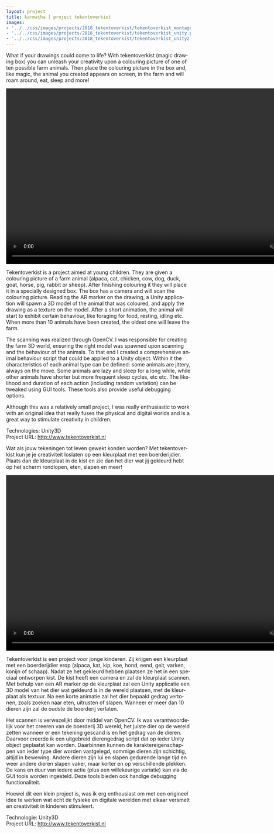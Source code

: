 ```yaml
---
layout: project
title: karmaṭha | project tekentoverkist
images: 
- '../../css/images/projects/2018_tekentoverkist/tekentoverkist_montage.png'
- '../../css/images/projects/2018_tekentoverkist/tekentoverkist_unity.png'
- '../../css/images/projects/2018_tekentoverkist/tekentoverkist_unity2.png'
---
```

<section class="content-block multi-lang-block">
    <div lang="en">
        <p>
            What if your drawings could come to life? With tekentoverkist (magic drawing box) you can unleash your creativity upon a colouring picture of one of ten possible farm animals. Then place the colouring picture in the box and, like magic, the animal you created appears on screen, in the farm and will roam around, eat, sleep and more!
        </p>
        <video controls
            muted
            src="/movies/tekentoverkist.mp4"
            width="848"
            height="480"
        >
            Sorry, your browser doesn't support embedded videos.
        </video>
        <p>
            Tekentoverkist is a project aimed at young children. They are given a colouring picture of a farm animal (alpaca, cat, chicken, cow, dog, duck, goat, horse, pig, rabbit or sheep). After finishing colouring it they will place it in a specially designed box. The box has a camera and will scan the colouring picture. Reading the AR marker on the drawing, a Unity application will spawn a 3D model of the animal that was coloured, and apply the drawing as a texture on the model. After a short animation, the animal will start to exhibit certain behaviour, like foraging for food, resting, idling etc. When more than 10 animals have been created, the oldest one will leave the farm.
        </p>
        <p>
            The scanning was realized through OpenCV. I was responsible for creating the farm 3D world, ensuring the right model was spawned upon scanning and the behaviour of the animals. To that end I created a comprehensive animal behaviour script that could be applied to a Unity object. Within it the characteristics of each animal type can be defined: some animals are jittery, always on the move. Some animals are lazy and sleep for a long while, while other animals have shorter but more frequent sleep cycles, etc etc. The likelihood and duration of each action (including random variation) can be tweaked using GUI tools. These tools also provide useful debugging options.
        </p>
        <p>       
            Although this was a relatively small project, I was really enthusiastic to work with an original idea that really fuses the physical and digital worlds and is a great way to stimulate creativity in children.
        </p>
        <p>
            Technologies: Unity3D
            <br>
            Project URL: <a href="http://www.tekentoverkist.nl">http://www.tekentoverkist.nl</a>
        </p>
    </div>
    <div lang="nl">
        <p>
            Wat als jouw tekeningen tot leven gewekt konden worden? Met tekentoverkist kun je je creativiteit loslaten op een kleurplaat met een boerderijdier. Plaats dan de kleurplaat in de kist en zie dan het dier wat jij gekleurd hebt op het scherm rondlopen, eten, slapen en meer!
        </p>
        <video controls
            muted
            src="/movies/tekentoverkist.mp4"
            width="848"
            height="480"
        >
            Sorry, je browser ondersteunt geen video.
        </video>
        <p>
            Tekentoverkist is een project voor jonge kinderen. Zij krijgen een kleurplaat met een boerderijdier erop (alpaca, kat, kip, koe, hond, eend, geit, varken, konijn of schaap). Nadat ze het gekleurd hebben plaatsen ze het in een speciaal ontworpen kist. De kist heeft een camera en zal de kleurplaat scannen. Met behulp van een AR marker op de kleurplaat zal een Unity applicatie een 3D model van het dier wat gekleurd is in de wereld plaatsen, met de kleurplaat als textuur. Na een korte animatie zal het dier bepaald gedrag vertonen, zoals zoeken naar eten, uitrusten of slapen. Wanneer er meer dan 10 dieren zijn zal de oudste de boerderij verlaten.
        </p>
        <p>
            Het scannen is verwezelijkt door middel van OpenCV. Ik was verantwoordelijk voor het creeren van de boerderij 3D wereld, het juiste dier op de wereld zetten wanneer er een tekening gescand is en het gedrag van de dieren. Daarvoor creerde ik een uitgebreid dierengedrag script dat op ieder Unity object geplaatst kan worden. Daarbinnen kunnen de karaktereigenschappen van ieder type dier worden vastgelegd, sommige dieren zijn schichtig, altijd in bewewing. Andere dieren zijn lui en slapen gedurende lange tijd en weer andere dieren slapen vaker, maar korter en op verschillende plekken. De kans en duur van iedere actie (plus een willekeurige variatie) kan via de GUI tools worden ingesteld. Deze tools bieden ook handige debugging functionaliteit.
        </p>
        <p>
            Hoewel dit een klein project is, was ik erg enthousiast om met een origineel idee te werken wat echt de fysieke en digitale werelden met elkaar versmelt en creativiteit in kinderen stimuleert.
        </p>
        <p>
            Technologie: Unity3D
            <br>
            Project URL: <a href="http://www.tekentoverkist.nl">http://www.tekentoverkist.nl</a>
        </p>
    </div>
</section>